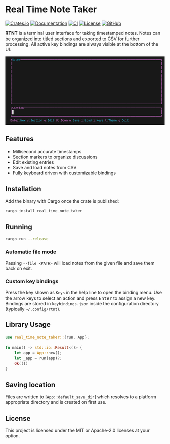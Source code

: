# Real Time Note Taker
[![Crates.io](https://img.shields.io/crates/v/rtnt.svg)](https://crates.io/crates/rtnt)
[![Documentation](https://docs.rs/rtnt/badge.svg)](https://docs.rs/rtnt)
[![CI](https://github.com/Data-Forge-Solutions/real_time_note_taker/actions/workflows/CI.yml/badge.svg)](https://github.com/Data-Forge-Solutions/real_time_note_taker/actions)
[![License](https://img.shields.io/crates/l/rtnt)](LICENSE)
[![GitHub](https://img.shields.io/github/stars/Data-Forge-Solutions/real_time_note_taker?style=social)](https://github.com/Data-Forge-Solutions/real_time_note_taker)

**RTNT** is a terminal user interface for taking timestamped notes. Notes can be organized into titled sections and exported to CSV for further processing. All active key bindings are always visible at the bottom of the UI.

![Demo of RTNT](readme_resources/demo.gif)

## Features

- Millisecond accurate timestamps
- Section markers to organize discussions
- Edit existing entries
- Save and load notes from CSV
- Fully keyboard driven with customizable bindings

## Installation

Add the binary with Cargo once the crate is published:

```bash
cargo install real_time_note_taker
```

## Running

```bash
cargo run --release
```

### Automatic file mode

Passing `--file <PATH>` will load notes from the given file and save them back on exit.

### Custom key bindings

Press the key shown as `Keys` in the help line to open the binding menu. Use the arrow keys to select an action and press <kbd>Enter</kbd> to assign a new key. Bindings are stored in `keybindings.json` inside the configuration directory (typically `~/.config/rtnt`).

## Library Usage

```rust
use real_time_note_taker::{run, App};

fn main() -> std::io::Result<()> {
    let app = App::new();
    let _app = run(app)?;
    Ok(())
}
```

## Saving location

Files are written to [`App::default_save_dir`] which resolves to a platform appropriate directory and is created on first use.

## License

This project is licensed under the MIT or Apache-2.0 licenses at your option.
